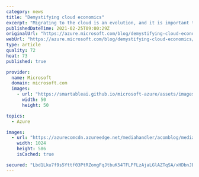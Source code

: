 ```yaml
---
category: news
title: "Demystifying cloud economics"
excerpt: "Migrating to the cloud is an evolution, and it is important to think differently about how you consume resources. As you're building a business case in your organization, it is critical to step back and understand the cloud's key constructs and transform your mindset."
publishedDateTime: 2021-02-25T09:00:29Z
originalUrl: "https://azure.microsoft.com/blog/demystifying-cloud-economics/"
webUrl: "https://azure.microsoft.com/blog/demystifying-cloud-economics/"
type: article
quality: 72
heat: 73
published: true

provider:
  name: Microsoft
  domain: microsoft.com
  images:
    - url: "https://smartableai.github.io/microsoft-azure/assets/images/organizations/microsoft.com-50x50.jpg"
      width: 50
      height: 50

topics:
  - Azure

images:
  - url: "https://azurecomcdn.azureedge.net/mediahandler/acomblog/media/Default/blog/b53c63f0-f210-440d-9e79-c37b0923baaf.png"
    width: 1024
    height: 586
    isCached: true

secured: "Lbd1Lku7f9s5Yttf03PtRZomgFqJtbuK54TFLPFLzAjaLGlAZTqSA/xHDbnJEWvtJEwYx2dhX7gaXtUTP3WnjvsG2/zihr1qqHJxIP7BxyAxCQYwXbRl25/5MKFfwXqquCKmAyZ0/Jf+se6xD40O9Zl6L0SmB54mD3VIMJTeeP33liq+pTTaehlUXvwwNxPA8yrKjn0UPbxJ3Ba8jrtioKxPSjza9TsMSSlfzmJmFnsodGWP+F2FXp59jqwqXCd/63n0Ko5qp4QSno2TgyYDYDCjWXdoDQXXh6qcg9fMqpHrHHWNcSfkXMrnN5UeBSAWxLwgoxPIdtRrqLPp3/8OhOt22TK5G8dUicVJuvjUPQY=;foyCu+f/f0udpg+6Qz86Qg=="
---
```


